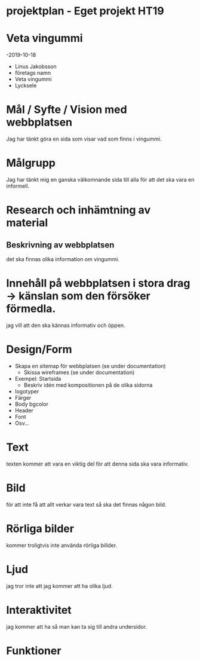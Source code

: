 # projektplan - Eget projekt HT19

# Veta vingummi
-2019-10-18
- Linus Jakobsson
- företags namn
- Veta vingummi
- Lycksele

# Mål / Syfte / Vision med webbplatsen
Jag har tänkt göra en sida som visar vad som finns i vingummi.
# Målgrupp
Jag har tänkt mig en ganska välkomnande sida till alla för att det ska vara en informell.
# Research och inhämtning av material

## Beskrivning av webbplatsen
det ska finnas olika information om vingummi.
# Innehåll på webbplatsen i stora drag -> känslan som den försöker förmedla.
jag vill att den ska kännas informativ och öppen.
# Design/Form
* Skapa en sitemap för webbplatsen (se under documentation)
    * Skissa wireframes (se under documentation)
* Exempel: Startsida
    * Beskriv idén med kompositionen på de olika sidorna 
* logotyper
* Färger
* Body bgcolor
* Header 
* Font
* Osv… 

# Text
texten kommer att vara en viktig del för att denna sida ska vara informativ.
# Bild
för att inte få att allt verkar vara text så ska det finnas någon bild.
# Rörliga bilder
kommer troligtvis inte använda rörliga billder.
# Ljud
jag tror inte att jag kommer att ha olika ljud.
# Interaktivitet
jag kommer att ha så man kan ta sig till andra undersidor.
# Funktioner
